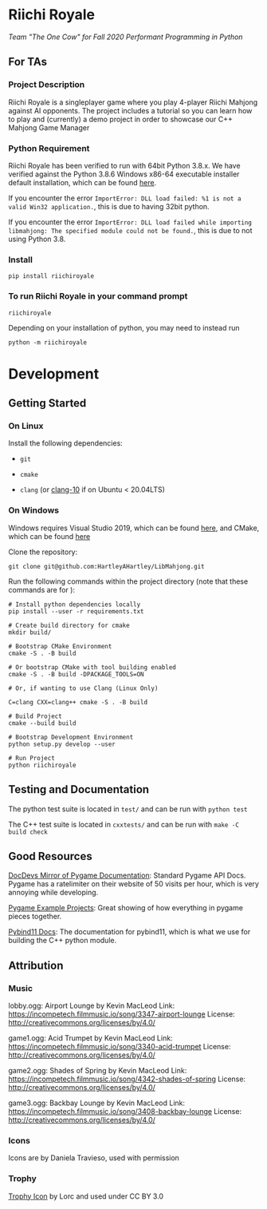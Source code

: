 # Riichi Royale
*Team "The One Cow" for Fall 2020 Performant Programming in Python*

## For TAs

### Project Description
Riichi Royale is a singleplayer game where you play 4-player Riichi Mahjong against AI opponents. The project includes a tutorial so you can learn how to play and (currently) a demo project in order to showcase our C++ Mahjong Game Manager

### Python Requirement
Riichi Royale has been verified to run with 64bit Python 3.8.x. We have verified against the Python 3.8.6 Windows x86-64 executable installer default installation, which can be found [here](https://www.python.org/downloads/release/python-386/).

If you encounter the error `ImportError: DLL load failed: %1 is not a valid Win32 application.`, this is due to having 32bit python.

If you encounter the error `ImportError: DLL load failed while importing libmahjong: The specified module could not be found.`, this is due to not using Python 3.8.

### Install
``pip install riichiroyale``

### To run Riichi Royale in your command prompt
``riichiroyale``

Depending on your installation of python, you may need to instead run 

```python -m riichiroyale```

# Development

## Getting Started

### On Linux

Install the following dependencies:

- `git`

- `cmake`

- `clang` (or [clang-10](https://packages.ubuntu.com/bionic/clang-10) if on Ubuntu < 20.04LTS)

### On Windows

Windows requires Visual Studio 2019, which can be found [here](https://visualstudio.microsoft.com/downloads/), and CMake, which can be found [here](https://cmake.org/download/)

Clone the repository:

```
git clone git@github.com:HartleyAHartley/LibMahjong.git
```

Run the following commands within the project directory (note that these commands are for ):
```
# Install python dependencies locally
pip install --user -r requirements.txt

# Create build directory for cmake
mkdir build/

# Bootstrap CMake Environment
cmake -S . -B build

# Or bootstrap CMake with tool building enabled
cmake -S . -B build -DPACKAGE_TOOLS=ON

# Or, if wanting to use Clang (Linux Only)

C=clang CXX=clang++ cmake -S . -B build

# Build Project
cmake --build build

# Bootstrap Development Environment
python setup.py develop --user

# Run Project
python riichiroyale
```

## Testing and Documentation

The python test suite is located in `test/` and can be run with `python test`

The C++ test suite is located in `cxxtests/` and can be run with `make -C build check`

## Good Resources

[DocDevs Mirror of Pygame Documentation](https://devdocs.io/pygame/): Standard Pygame API Docs. Pygame has a ratelimiter on their website of 50 visits per hour, which is very annoying while developing.

[Pygame Example Projects](https://github.com/ternus/pygame-examples): Great showing of how everything in pygame pieces together.

[Pybind11 Docs](https://pybind11.readthedocs.io/en/latest/): The documentation for pybind11, which is what we use for building the C++ python module.

## Attribution

### Music

lobby.ogg:
Airport Lounge by Kevin MacLeod
Link: https://incompetech.filmmusic.io/song/3347-airport-lounge
License: http://creativecommons.org/licenses/by/4.0/

game1.ogg:
Acid Trumpet by Kevin MacLeod
Link: https://incompetech.filmmusic.io/song/3340-acid-trumpet
License: http://creativecommons.org/licenses/by/4.0/

game2.ogg:
Shades of Spring by Kevin MacLeod
Link: https://incompetech.filmmusic.io/song/4342-shades-of-spring
License: http://creativecommons.org/licenses/by/4.0/

game3.ogg:
Backbay Lounge by Kevin MacLeod
Link: https://incompetech.filmmusic.io/song/3408-backbay-lounge
License: http://creativecommons.org/licenses/by/4.0/

### Icons

Icons are by Daniela Travieso, used with permission

### Trophy

[Trophy Icon](https://game-icons.net/1x1/lorc/trophy.html) by Lorc and used under CC BY 3.0
